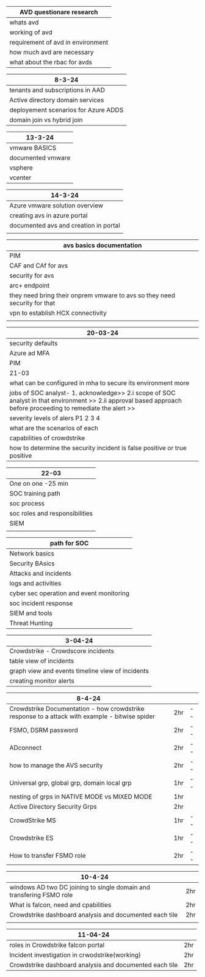 

| AVD questionare research          |
| --------------------------------- |
| whats avd                         |
| working of avd                    |
| requirement of avd in environment |
| how much avd are necessary        |
| what about the rbac for avds                                  |

| 8-3-24                               |
| ------------------------------------ |
| tenants and subscriptions in AAD     |
| Active directory domain services     |
| deployement scenarios for Azure ADDS |
| domain join vs hybrid join           |

| 13-3-24           |
| ----------------- |
| vmware BASICS     |
| documented vmware |
| vsphere           |
| vcenter           |

| 14-3-24                               |
| ------------------------------------- |
| Azure vmware solution overview        |
| creating avs in azure portal          |
| documented avs and creation in portal |
|                                       |



| avs basics documentation                                                  |
| ------------------------------------------------------------------------- |
| PIM                                                                       |
| CAF and CAf for avs                                                       |
| security for avs                                                          |
| arc+ endpoint                                                             |
| they need bring their onprem vmware to avs so they need security for that |
| vpn to establish HCX connectivity                                         |
|                                                                           |


| 20-03-24                                                                                                                                                       |
| -------------------------------------------------------------------------------------------------------------------------------------------------------------- |
| security defaults                                                                                                                                              |
| Azure ad MFA                                                                                                                                                   |
| PIM                                                                                                                                                            |
| 21-03                                                                                                                                                          |
| what can be configured in mha to secure its environment more                                                                                                   |
| jobs of SOC analyst- 1. acknowledge>> 2.i scope of SOC analyst in that environment >> 2.ii approval based approach before proceeding to remediate the alert >> |
| severity levels of alers P1 2 3 4                                                                                                                              |
| what are the scenarios of each                                                                                                                                 |
| capabilities of crowdstrike                                                                                                                                    |
| how to determine the security incident is false positive or true positive                                                                                      |


| 22-03                          |
| ------------------------------ |
| One on one -25 min             |
| SOC training path              |
| soc process                    |
| soc roles and responsibilities |
| SIEM                           |
|                                |

| path for SOC                             |
| ---------------------------------------- |
| Network basics                           |
| Security BAsics                          |
| Attacks and incidents                    |
| logs and activities                      |
| cyber sec operation and event monitoring |
| soc incident response                    |
| SIEM and tools                           |
| Threat Hunting                           |

| 3-04-24                                          |
| ------------------------------------------------ |
| Crowdstrike - Crowdscore incidents               |
| table view of incidents                          |
| graph view and events timeline view of incidents |
| creating monitor alerts                          |


| 8-4-24                                                                                         |     |     |
| ---------------------------------------------------------------------------------------------- | --- | --- |
| Crowdstrike Documentation - how crowdstrike response to a attack with example - bitwise spider | 2hr | --  |
| FSMO, DSRM password                                                                            | 2hr | --  |
| ADconnect                                                                                      | 2hr | --  |
| how to  manage the AVS security                                                                | 2hr | --  |
| Universal grp, global grp, domain local grp                                                    | 1hr | --  |
| nesting of grps in NATIVE MODE vs MIXED MODE                                                   | 1hr |     |
| Active Directory Security Grps                                                                 | 2hr |     |
| CrowdStrike MS                                                                                 | 1hr | --  |
| Crowdstrike ES                                                                                 | 1hr | --  |
| How to transfer FSMO role                                                                      | 2hr | --  |

| 10-4-24                                                              |     |
| -------------------------------------------------------------------- | --- |
| windows AD two DC joining to single domain and transfering FSMO role | 2hr |
| What is falcon, need and cpabilities                                 | 2hr |
| Crowdstrike dashboard analysis and documented each tile              | 2hr |
|                                                                      |     |


| 11-04-24                                                |     |
| ------------------------------------------------------- | --- |
| roles in Crowdstrike falcon portal                      | 2hr |
| Incident investigation in crwodstrike(working)          | 2hr |
| Crowdstrike dashboard analysis and documented each tile | 2hr |
